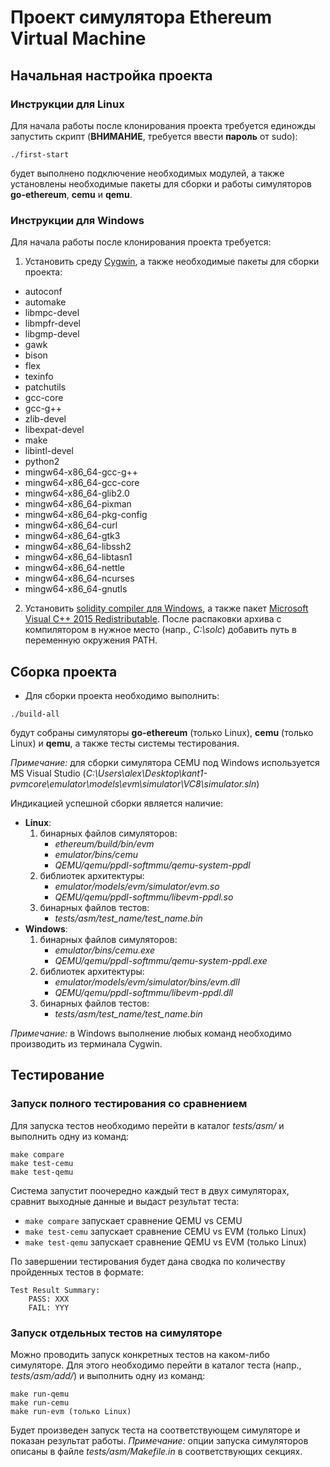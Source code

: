 # Проект симулятора Ethereum Virtual Machine


## Начальная настройка проекта

### Инструкции для Linux

Для начала работы после клонирования проекта требуется единожды запустить скрипт (**ВНИМАНИЕ**, требуется ввести **пароль** от sudo):
```
./first-start
```
будет выполнено подключение необходимых модулей, а также установлены необходимые пакеты для сборки и работы симуляторов **go-ethereum**, **cemu** и **qemu**.

### Инструкции для Windows

Для начала работы после клонирования проекта требуется:
1. Установить среду [Cygwin](https://cygwin.com/install.html), а также необходимые пакеты для сборки проекта:
  * autoconf
  * automake
  * libmpc-devel
  * libmpfr-devel
  * libgmp-devel
  * gawk
  * bison
  * flex
  * texinfo
  * patchutils
  * gcc-core
  * gcc-g++
  * zlib-devel
  * libexpat-devel
  * make
  * libintl-devel
  * python2
  * mingw64-x86_64-gcc-g++
  * mingw64-x86_64-gcc-core
  * mingw64-x86_64-glib2.0
  * mingw64-x86_64-pixman
  * mingw64-x86_64-pkg-config
  * mingw64-x86_64-curl
  * mingw64-x86_64-gtk3
  * mingw64-x86_64-libssh2
  * mingw64-x86_64-libtasn1
  * mingw64-x86_64-nettle
  * mingw64-x86_64-ncurses
  * mingw64-x86_64-gnutls

2. Установить [solidity compiler для Windows](https://github.com/ethereum/solidity/releases/), а также пакет [Microsoft Visual C++ 2015 Redistributable](https://www.microsoft.com/en-us/download/details.aspx?id=52685). После распаковки архива с компилятором в нужное место (напр., *С:\solc*) добавить путь в переменную окружения PATH.


## Сборка проекта

* Для сборки проекта необходимо выполнить:
```
./build-all
```  
будут собраны симуляторы **go-ethereum** (только Linux), **cemu** (только Linux) и **qemu**, а также тесты системы тестирования.

*Примечание:* для сборки симулятора CEMU под Windows используется MS Visual Studio (*C:\Users\alex\Desktop\kant1-pvmcore\emulator\models\evm\simulator\VC8\simulator.sln*)

Индикацией успешной сборки является наличие:
* **Linux**:
  1. бинарных файлов симуляторов:
      * *ethereum/build/bin/evm*
      * *emulator/bins/cemu*
      * *QEMU/qemu/ppdl-softmmu/qemu-system-ppdl*
  2. библиотек архитектуры:
      * *emulator/models/evm/simulator/evm.so*
      * *QEMU/qemu/ppdl-softmmu/libevm-ppdl.so*
  3. бинарных файлов тестов:
      * *tests/asm/test_name/test_name.bin*
* **Windows**:
  1. бинарных файлов симуляторов:
      * *emulator/bins/cemu.exe*
      * *QEMU/qemu/ppdl-softmmu/qemu-system-ppdl.exe*
  2. библиотек архитектуры:
      * *emulator/models/evm/simulator/bins/evm.dll*
      * *QEMU/qemu/ppdl-softmmu/libevm-ppdl.dll*
  3. бинарных файлов тестов:
      * *tests/asm/test_name/test_name.bin*

*Примечание:* в Windows выполнение любых команд необходимо производить из терминала Cygwin.


## Тестирование


### Запуск полного тестирования со сравнением

Для запуска тестов необходимо перейти в каталог *tests/asm/* и выполнить одну из команд:
```
make compare
make test-cemu
make test-qemu
```  

Система запустит поочередно каждый тест в двух симуляторах, сравнит выходные данные и выдаст результат теста:

* `make compare` запускает сравнение QEMU vs CEMU
* `make test-cemu` запускает сравнение CEMU vs EVM (только Linux)
* `make test-qemu` запускает сравнение QEMU vs EVM (только Linux)

По завершении тестирования будет дана сводка по количеству пройденных тестов в формате:
```
Test Result Summary:
    PASS: XXX
    FAIL: YYY
```


### Запуск отдельных тестов на симуляторе

Можно проводить запуск конкретных тестов на каком-либо симуляторе. Для этого необходимо перейти в каталог теста (напр., *tests/asm/add/*) и выполнить одну из команд:
```
make run-qemu
make run-cemu
make run-evm (только Linux)
```

Будет произведен запуск теста на соответствующем симуляторе и показан результат работы.
*Примечание:* опции запуска симуляторов описаны в файле *tests/asm/Makefile.in* в соответствующих секциях.
